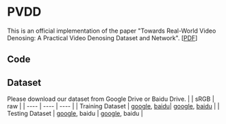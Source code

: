 # PVDD
This is an official implementation of the paper "Towards Real-World Video Denosing: A Practical Video Denosing Dataset and Network". [[PDF](https://arxiv.org/pdf/2207.01356.pdf)]

## Code

## Dataset
Please download our dataset from Google Drive or Baidu Drive.
|     | sRGB  | raw  |
|  ----  | ----  | ---- |
| Training Dataset  | [google](https://drive.google.com/drive/folders/1rMbZqd84S1Py6buhNH6suPDnyFJjITLe?usp=sharing), [baidu](https://pan.baidu.com/s/1qiX52NPDixHwLyPKzFUHXQ?pwd=a5nt)| [google](https://drive.google.com/drive/folders/1oT68UZwR9pByINBZam_1NrciFVwdhtj8?usp=sharing), [baidu](https://pan.baidu.com/s/1qiX52NPDixHwLyPKzFUHXQ?pwd=a5nt) |
| Testing Dataset  | [google](https://drive.google.com/drive/folders/1TRSlPo1CiBPunJVC1NQmV5oLcLLo0laU?usp=sharing), baidu | [google](https://drive.google.com/drive/folders/1n1wdKLIUfRNoykEPT6A6X-NsIJnkF76i?usp=sharing), baidu |
